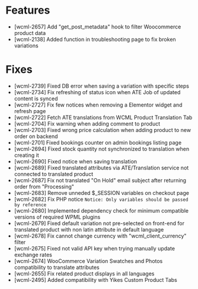 # Features
* [wcml-2657] Add "get_post_metadata" hook to filter Woocommerce product data
* [wcml-2138] Added function in troubleshooting page to fix broken variations

# Fixes
* [wcml-2739] Fixed DB error when saving a variation with specific steps
* [wcml-2734] Fix refreshing of status icon when ATE Job of updated content is synced
* [wcml-2727] Fix few notices when removing a Elementor widget and refresh page
* [wcml-2722] Fetch ATE translations from WCML Product Translation Tab
* [wcml-2704] Fix warning when adding comment to product
* [wcml-2703] Fixed wrong price calculation when adding product to new order on backend
* [wcml-2701] Fixed bookings counter on admin bookings listing page
* [wcml-2694] Fixed stock quantity not synchronized to translation when creating it
* [wcml-2690] Fixed notice when saving translation
* [wcml-2689] Fixed translated attributes via ATE/Translation service not connected to translated product
* [wcml-2687] Fix not translated "On Hold" email subject after returning order from "Processing"
* [wcml-2683] Remove unneded $_SESSION variables on checkout page
* [wcml-2682] Fix PHP notice `Notice: Only variables should be passed by reference`
* [wcml-2680] Implemented dependency check for minimum compatible versions of required WPML plugins
* [wcml-2679] Fixed default variation not pre-selected on front-end for translated product with non latin attribute in default language
* [wcml-2678] Fix cannot change currency with "wcml_client_currency" filter
* [wcml-2675] Fixed not valid API key when trying manually update exchange rates
* [wcml-2674] WooCommerce Variation Swatches and Photos compatibility to translate attributes
* [wcml-2655] Fix related product displays in all languages
* [wcml-2495] Added compatibility with Yikes Custom Product Tabs